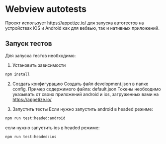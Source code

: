 # Webview autotests
Проект использует https://appetize.io/ для запуска автотестов на устройствах iOS и Android как для вебвью, так и нативных приложений.

## Запуск тестов
Для запуска тестов необходимо:
1. Установить зависимости
```bash
npm install
```

2. Создать конфигурацию
Создать файл development.json в папке config. Пример содержимого файла: default.json
Токены необходимо указывать от своих приложений android и ios, загруженных вами на https://appetize.io/

3. Запустить тесты
Если нужно запустить android в headed режиме:
```bash
npm run test:headed:android
```
если нужно запустить ios в headed режиме:
```bash
npm run test:headed:ios
```

